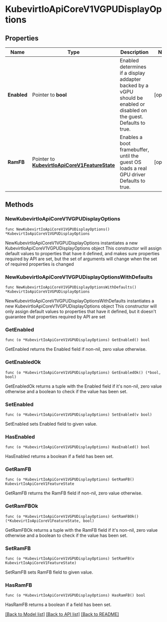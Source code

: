 # KubevirtIoApiCoreV1VGPUDisplayOptions

## Properties

Name | Type | Description | Notes
------------ | ------------- | ------------- | -------------
**Enabled** | Pointer to **bool** | Enabled determines if a display addapter backed by a vGPU should be enabled or disabled on the guest. Defaults to true. | [optional] 
**RamFB** | Pointer to [**KubevirtIoApiCoreV1FeatureState**](KubevirtIoApiCoreV1FeatureState.md) | Enables a boot framebuffer, until the guest OS loads a real GPU driver Defaults to true. | [optional] 

## Methods

### NewKubevirtIoApiCoreV1VGPUDisplayOptions

`func NewKubevirtIoApiCoreV1VGPUDisplayOptions() *KubevirtIoApiCoreV1VGPUDisplayOptions`

NewKubevirtIoApiCoreV1VGPUDisplayOptions instantiates a new KubevirtIoApiCoreV1VGPUDisplayOptions object
This constructor will assign default values to properties that have it defined,
and makes sure properties required by API are set, but the set of arguments
will change when the set of required properties is changed

### NewKubevirtIoApiCoreV1VGPUDisplayOptionsWithDefaults

`func NewKubevirtIoApiCoreV1VGPUDisplayOptionsWithDefaults() *KubevirtIoApiCoreV1VGPUDisplayOptions`

NewKubevirtIoApiCoreV1VGPUDisplayOptionsWithDefaults instantiates a new KubevirtIoApiCoreV1VGPUDisplayOptions object
This constructor will only assign default values to properties that have it defined,
but it doesn't guarantee that properties required by API are set

### GetEnabled

`func (o *KubevirtIoApiCoreV1VGPUDisplayOptions) GetEnabled() bool`

GetEnabled returns the Enabled field if non-nil, zero value otherwise.

### GetEnabledOk

`func (o *KubevirtIoApiCoreV1VGPUDisplayOptions) GetEnabledOk() (*bool, bool)`

GetEnabledOk returns a tuple with the Enabled field if it's non-nil, zero value otherwise
and a boolean to check if the value has been set.

### SetEnabled

`func (o *KubevirtIoApiCoreV1VGPUDisplayOptions) SetEnabled(v bool)`

SetEnabled sets Enabled field to given value.

### HasEnabled

`func (o *KubevirtIoApiCoreV1VGPUDisplayOptions) HasEnabled() bool`

HasEnabled returns a boolean if a field has been set.

### GetRamFB

`func (o *KubevirtIoApiCoreV1VGPUDisplayOptions) GetRamFB() KubevirtIoApiCoreV1FeatureState`

GetRamFB returns the RamFB field if non-nil, zero value otherwise.

### GetRamFBOk

`func (o *KubevirtIoApiCoreV1VGPUDisplayOptions) GetRamFBOk() (*KubevirtIoApiCoreV1FeatureState, bool)`

GetRamFBOk returns a tuple with the RamFB field if it's non-nil, zero value otherwise
and a boolean to check if the value has been set.

### SetRamFB

`func (o *KubevirtIoApiCoreV1VGPUDisplayOptions) SetRamFB(v KubevirtIoApiCoreV1FeatureState)`

SetRamFB sets RamFB field to given value.

### HasRamFB

`func (o *KubevirtIoApiCoreV1VGPUDisplayOptions) HasRamFB() bool`

HasRamFB returns a boolean if a field has been set.


[[Back to Model list]](../README.md#documentation-for-models) [[Back to API list]](../README.md#documentation-for-api-endpoints) [[Back to README]](../README.md)


